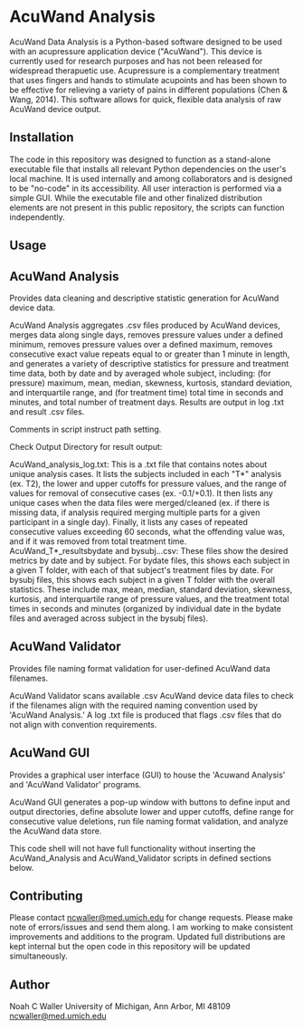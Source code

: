 # AcuWand Analysis

AcuWand Data Analysis is a Python-based software designed to be used with an acupressure application device ("AcuWand"). This device is currently used for research purposes and has not been released for widespread therapuetic use. Acupressure is a complementary treatment that uses fingers and hands to stimulate acupoints and has been shown to be effective for relieving a variety of pains in different populations (Chen & Wang, 2014). This software allows for quick, flexible data analysis of raw AcuWand device output.

## Installation

The code in this repository was designed to function as a stand-alone executable file that installs all relevant Python dependencies on the user's local machine. It is used internally and among collaborators and is designed to be "no-code" in its accessibility. All user interaction is performed via a simple GUI. While the executable file and other finalized distribution elements are not present in this public repository, the scripts can function independently.

## Usage

## AcuWand Analysis

Provides data cleaning and descriptive statistic generation for AcuWand device data.

AcuWand Analysis aggregates .csv files produced by AcuWand devices, merges data along single days, removes pressure values under a defined minimum, removes pressure values over a defined maximum, removes consecutive exact value repeats equal to or greater than  1 minute in length, and generates a variety of descriptive statistics for pressure and treatment time data, both by date and by averaged whole subject, including: (for pressure) maximum, mean, median, skewness, kurtosis, standard deviation, and interquartile range, and (for treatment time) total time in seconds and minutes, and total number of treatment days. Results are output in log .txt and result .csv files.

Comments in script instruct path setting.

Check Output Directory for result output:

AcuWand_analysis_log.txt: This is a .txt file that contains notes about unique analysis cases. It lists the subjects included in each "T*" analysis (ex. T2), the lower and upper cutoffs for pressure values, and the range of values for removal of consecutive cases (ex. -0.1/+0.1). It then lists any unique cases when the data files were merged/cleaned (ex. if there is missing data, if analysis required merging multiple parts for a given participant in a single day). Finally, it lists any cases of repeated consecutive values exceeding 60 seconds, what the offending value was, and if it was removed from total treatment time.
 
AcuWand_T*_resultsbydate and bysubj...csv: These files show the desired metrics by date and by subject. For bydate files, this shows each subject in a given T folder, with each of that subject's treatment files by date. For bysubj files, this shows each subject in a given T folder with the overall statistics. These include max, mean, median, standard deviation, skewness, kurtosis, and interquartile range of pressure values, and the treatment total times in seconds and minutes (organized by individual date in the bydate files and averaged across subject in the bysubj files).

## AcuWand Validator

Provides file naming format validation for user-defined AcuWand data filenames.

AcuWand Validator scans available .csv AcuWand device data files to check if the filenames align with the required naming convention
used by 'AcuWand Analysis.' A log .txt file is produced that flags .csv files that do not align with convention requirements.

## AcuWand GUI

Provides a graphical user interface (GUI) to house the 'Acuwand Analysis' and 'AcuWand Validator' programs.

AcuWand GUI generates a pop-up window with buttons to define input and output directories, define absolute lower and upper cutoffs, define range for consecutive value deletions, run file naming format validation, and analyze the AcuWand data store.

This code shell will not have full functionality without inserting the AcuWand_Analysis and AcuWand_Validator scripts in defined sections below.

## Contributing

Please contact ncwaller@med.umich.edu for change requests. Please make note of errors/issues and send them along. I am working to make consistent improvements and additions to the program. Updated full distributions are kept internal but the open code in this repository will be updated simultaneously.

## Author

Noah C Waller
University of Michigan, Ann Arbor, MI 48109
ncwaller@med.umich.edu
